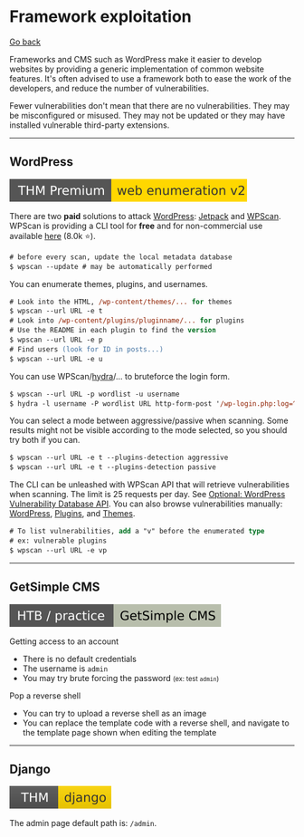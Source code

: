 # Framework exploitation

[Go back](../index.md)

<div class="row row-cols-lg-2"><div>

Frameworks and CMS such as WordPress make it easier to develop websites by providing a generic implementation of common website features. It's often advised to use a framework both to ease the work of the developers, and reduce the number of vulnerabilities.

Fewer vulnerabilities don't mean that there are no vulnerabilities. They may be misconfigured or misused. They may not be updated or they may have installed vulnerable third-party extensions.
</div><div>
</div></div>

<hr class="sep-both">

## WordPress

[![webenumerationv2](../../../_badges/thmp/webenumerationv2.svg)](https://tryhackme.com/room/webenumerationv2)

<div class="row row-cols-md-2"><div>

There are two **paid** solutions to attack [WordPress](/programming-languages/web/others/cms/wordpress/index.md): [Jetpack](https://jetpack.com/) and [WPScan](https://wpscan.com/). WPScan is providing a CLI tool for **free** and for non-commercial use available [here](https://wpscan.com/wordpress-cli-scanner/) (8.0k ⭐).

```ps
# before every scan, update the local metadata database
$ wpscan --update # may be automatically performed
```

You can enumerate themes, plugins, and usernames.

```ps
# Look into the HTML, /wp-content/themes/... for themes
$ wpscan --url URL -e t
# Look into /wp-content/plugins/pluginname/... for plugins
# Use the README in each plugin to find the version
$ wpscan --url URL -e p
# Find users (look for ID in posts...)
$ wpscan --url URL -e u
```

You can use WPScan/[hydra](../tools/hydra.md#form-brute-force)/... to bruteforce the login form.

```ps
$ wpscan --url URL -p wordlist -u username
$ hydra -l username -P wordlist URL http-form-post '/wp-login.php:log=^USER^&pwd=^PASS^&wp-submit=Log In&testcookie=1:S=Location' -V
```
</div><div>

You can select a mode between aggressive/passive when scanning. Some results might not be visible according to the mode selected, so you should try both if you can.

```ps
$ wpscan --url URL -e t --plugins-detection aggressive
$ wpscan --url URL -e t --plugins-detection passive
```

The CLI can be unleashed with WPScan API that will retrieve vulnerabilities  when scanning. The limit is 25 requests per day. See [Optional: WordPress Vulnerability Database API](https://github.com/wpscanteam/wpscan/wiki/WPScan-User-Documentation#optional-wordpress-vulnerability-database-api). You can also browse vulnerabilities manually: [WordPress](https://wpscan.com/wordpresses), [Plugins](https://wpscan.com/plugins), and [Themes](https://wpscan.com/themes).

```ps
# To list vulnerabilities, add a "v" before the enumerated type
# ex: vulnerable plugins
$ wpscan --url URL -e vp
```
</div></div>

<hr class="sep-both">

## GetSimple CMS

![getsimplecms](../../../_badges/htb-p/getsimplecms.svg)

<div class="row row-cols-md-2"><div>

Getting access to an account

* There is no default credentials
* The username is `admin`
* You may try brute forcing the password <small>(ex: test `admin`)</small>
</div><div>

Pop a reverse shell

* You can try to upload a reverse shell as an image
* You can replace the template code with a reverse shell, and navigate to the template page shown when editing the template
</div></div>

<hr class="sep-both">

## Django

[![django](../../../_badges/thm/django.svg)](https://tryhackme.com/room/django)

<div class="row row-cols-md-2"><div>

The admin page default path is: `/admin`.
</div><div>
</div></div>